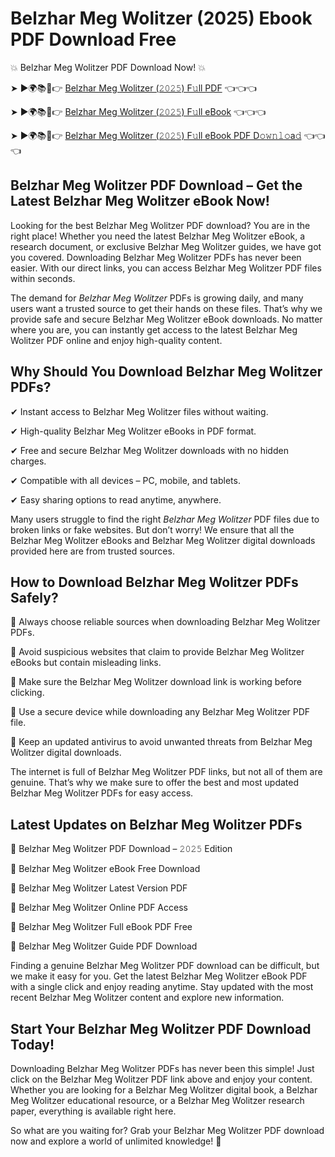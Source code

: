 # Belzhar Meg Wolitzer (2025) Ebook PDF Download Free

💥 Belzhar Meg Wolitzer PDF Download Now! 💥

➤ ►🌍📚📱👉 [Belzhar Meg Wolitzer (𝟸𝟶𝟸𝟻) F𝚞ll PDF](https://getpdf.xyz/belzhar-meg-wolitzer) 👈👈👈


➤ ►🌍📚📱👉 [Belzhar Meg Wolitzer (𝟸𝟶𝟸𝟻) F𝚞ll eBook](https://getpdf.xyz/belzhar-meg-wolitzer) 👈👈👈


➤ ►🌍📚📱👉 [Belzhar Meg Wolitzer (𝟸𝟶𝟸𝟻) F𝚞ll eBook PDF D𝚘𝚠𝚗𝚕𝚘a𝚍](https://getpdf.xyz/belzhar-meg-wolitzer) 👈👈👈


## Belzhar Meg Wolitzer PDF Download – Get the Latest Belzhar Meg Wolitzer eBook Now!

Looking for the best Belzhar Meg Wolitzer PDF download? You are in the right place! Whether you need the latest Belzhar Meg Wolitzer eBook, a research document, or exclusive Belzhar Meg Wolitzer guides, we have got you covered. Downloading Belzhar Meg Wolitzer PDFs has never been easier. With our direct links, you can access Belzhar Meg Wolitzer PDF files within seconds.

The demand for *Belzhar Meg Wolitzer* PDFs is growing daily, and many users want a trusted source to get their hands on these files. That’s why we provide safe and secure Belzhar Meg Wolitzer eBook downloads. No matter where you are, you can instantly get access to the latest Belzhar Meg Wolitzer PDF online and enjoy high-quality content.

## Why Should You Download Belzhar Meg Wolitzer PDFs?

✔ Instant access to Belzhar Meg Wolitzer files without waiting.

✔ High-quality Belzhar Meg Wolitzer eBooks in PDF format.

✔ Free and secure Belzhar Meg Wolitzer downloads with no hidden charges.

✔ Compatible with all devices – PC, mobile, and tablets.

✔ Easy sharing options to read anytime, anywhere.

Many users struggle to find the right *Belzhar Meg Wolitzer* PDF files due to broken links or fake websites. But don’t worry! We ensure that all the Belzhar Meg Wolitzer eBooks and Belzhar Meg Wolitzer digital downloads provided here are from trusted sources.

## How to Download Belzhar Meg Wolitzer PDFs Safely?

📌 Always choose reliable sources when downloading Belzhar Meg Wolitzer PDFs.

📌 Avoid suspicious websites that claim to provide Belzhar Meg Wolitzer eBooks but contain misleading links.

📌 Make sure the Belzhar Meg Wolitzer download link is working before clicking.

📌 Use a secure device while downloading any Belzhar Meg Wolitzer PDF file.

📌 Keep an updated antivirus to avoid unwanted threats from Belzhar Meg Wolitzer digital downloads.

The internet is full of Belzhar Meg Wolitzer PDF links, but not all of them are genuine. That’s why we make sure to offer the best and most updated Belzhar Meg Wolitzer PDFs for easy access.

## Latest Updates on Belzhar Meg Wolitzer PDFs

🔹 Belzhar Meg Wolitzer PDF Download – 𝟸𝟶𝟸𝟻 Edition

🔹 Belzhar Meg Wolitzer eBook Free Download

🔹 Belzhar Meg Wolitzer Latest Version PDF

🔹 Belzhar Meg Wolitzer Online PDF Access

🔹 Belzhar Meg Wolitzer Full eBook PDF Free

🔹 Belzhar Meg Wolitzer Guide PDF Download

Finding a genuine Belzhar Meg Wolitzer PDF download can be difficult, but we make it easy for you. Get the latest Belzhar Meg Wolitzer eBook PDF with a single click and enjoy reading anytime. Stay updated with the most recent Belzhar Meg Wolitzer content and explore new information.

## Start Your Belzhar Meg Wolitzer PDF Download Today!

Downloading Belzhar Meg Wolitzer PDFs has never been this simple! Just click on the Belzhar Meg Wolitzer PDF link above and enjoy your content. Whether you are looking for a Belzhar Meg Wolitzer digital book, a Belzhar Meg Wolitzer educational resource, or a Belzhar Meg Wolitzer research paper, everything is available right here.

So what are you waiting for? Grab your Belzhar Meg Wolitzer PDF download now and explore a world of unlimited knowledge! 🚀
